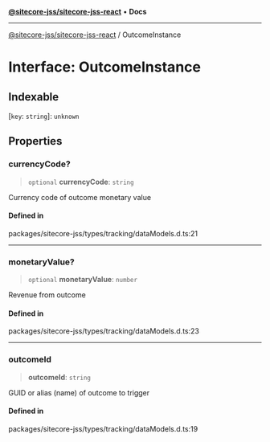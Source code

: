 [**@sitecore-jss/sitecore-jss-react**](../README.md) • **Docs**

***

[@sitecore-jss/sitecore-jss-react](../README.md) / OutcomeInstance

# Interface: OutcomeInstance

## Indexable

 \[`key`: `string`\]: `unknown`

## Properties

### currencyCode?

> `optional` **currencyCode**: `string`

Currency code of outcome monetary value

#### Defined in

packages/sitecore-jss/types/tracking/dataModels.d.ts:21

***

### monetaryValue?

> `optional` **monetaryValue**: `number`

Revenue from outcome

#### Defined in

packages/sitecore-jss/types/tracking/dataModels.d.ts:23

***

### outcomeId

> **outcomeId**: `string`

GUID or alias (name) of outcome to trigger

#### Defined in

packages/sitecore-jss/types/tracking/dataModels.d.ts:19
